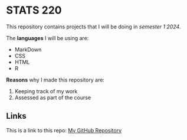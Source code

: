# STATS 220
This repository contains projects that I will be doing in *semester 1 2024*.

The **languages** I will be using are:

<!---Unordered list of languages--->
* MarkDown
* CSS
* HTML
* R

**Reasons** why I made this repository are:
1. Keeping track of my work
2. Assessed as part of the course

## Links
This is a link to this repo: [My GitHub Repository](https://github.com/Zhiguang729/stats220)
